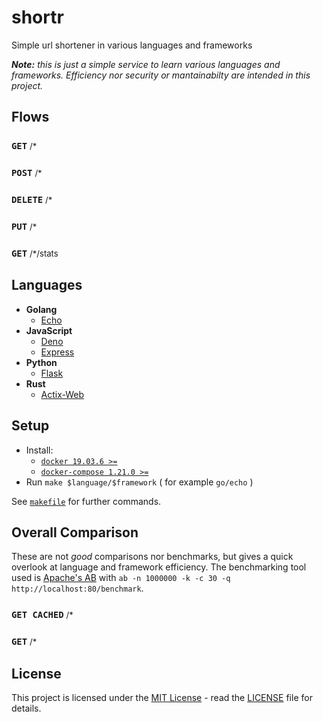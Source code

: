 # shortr
Simple url shortener in various languages and frameworks

_**Note:** this is just a simple service to learn various languages and frameworks. Efficiency nor security or mantainabilty are intended in this project._

## Flows
### `GET` <span style="font-weight: normal; font-size: 0.8em;">/*<span/>
### `POST` <span style="font-weight: normal; font-size: 0.8em;">/*<span/>
### `DELETE` <span style="font-weight: normal; font-size: 0.8em;">/*<span/>
### `PUT` <span style="font-weight: normal; font-size: 0.8em;">/*<span/>
### `GET` <span style="font-weight: normal; font-size: 0.8em;">/*/stats<span/>

## Languages
- **Golang**
    - [Echo](go/echo/README.md)
- **JavaScript**
    - [Deno](js/deno/README.md)
    - [Express](js/express/README.md)
- **Python**
    - [Flask](py/flask/README.md)
- **Rust**
    - [Actix-Web](rs/actix/README.md)

## Setup
- Install:
    - [`docker 19.03.6 >=`](https://docs.docker.com/get-docker/)
    - [`docker-compose 1.21.0 >=`](https://docs.docker.com/compose/install/)
- Run `make $language/$framework` ( for example `go/echo` )

See [`makefile`](makefile) for further commands.

## Overall Comparison
These are not _good_ comparisons nor benchmarks, but gives a quick overlook at language and framework efficiency. The benchmarking tool used is [Apache's AB](https://httpd.apache.org/docs/2.4/programs/ab.html) with `ab -n 1000000 -k -c 30 -q http://localhost:80/benchmark`.

### `GET CACHED` <span style="font-weight: normal; font-size: 0.8em;">/*<span/>
### `GET` <span style="font-weight: normal; font-size: 0.8em;">/*<span/>

## License
This project is licensed under the [MIT License](https://opensource.org/licenses/MIT) - read the [LICENSE](LICENSE) file for details.
